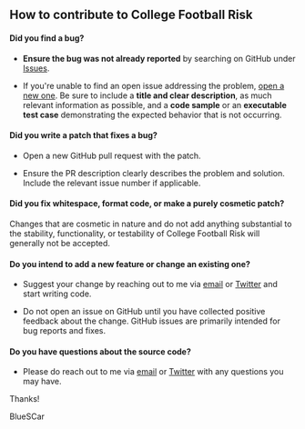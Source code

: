 ## How to contribute to College Football Risk

#### **Did you find a bug?**

* **Ensure the bug was not already reported** by searching on GitHub under [Issues](https://github.com/cfbd/college-risk/issues).

* If you're unable to find an open issue addressing the problem, [open a new one](https://github.com/cfbd/college-risk/issues/new?assignees=bluescar). Be sure to include a **title and clear description**, as much relevant information as possible, and a **code sample** or an **executable test case** demonstrating the expected behavior that is not occurring.

#### **Did you write a patch that fixes a bug?**

* Open a new GitHub pull request with the patch.

* Ensure the PR description clearly describes the problem and solution. Include the relevant issue number if applicable.

#### **Did you fix whitespace, format code, or make a purely cosmetic patch?**

Changes that are cosmetic in nature and do not add anything substantial to the stability, functionality, or testability of College Football Risk will generally not be accepted.

#### **Do you intend to add a new feature or change an existing one?**

* Suggest your change by reaching out to me via [email](mailto:admin@collegefootballdata.com) or [Twitter](https://twitter.com/CFB_Risk) and start writing code.

* Do not open an issue on GitHub until you have collected positive feedback about the change. GitHub issues are primarily intended for bug reports and fixes.

#### **Do you have questions about the source code?**

* Please do reach out to me via [email](mailto:admin@collegefootballdata.com) or [Twitter](https://twitter.com/CFB_Risk) with any questions you may have.

Thanks!

BlueSCar